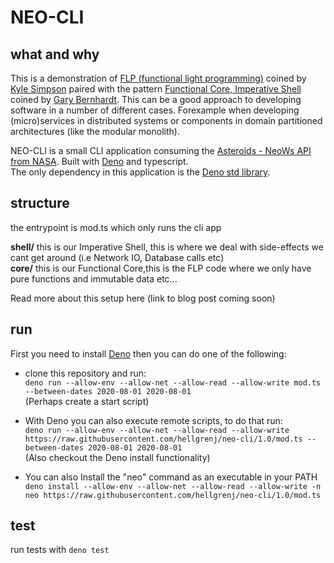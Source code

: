 # NEO-CLI

## what and why
This is a demonstration of [FLP (functional light programming)](https://github.com/getify/Functional-Light-JS) coined by [Kyle Simpson](https://twitter.com/getify) paired with the pattern [Functional Core, Imperative Shell](https://www.destroyallsoftware.com/screencasts/catalog/functional-core-imperative-shell) coined by [Gary Bernhardt](https://twitter.com/garybernhardt). This can be a good approach to developing software in a number of different cases. Forexample when developing (micro)services in distributed systems or components in domain partitioned architectures (like the modular monolith).


NEO-CLI is a small CLI application consuming the [Asteroids - NeoWs API from NASA](https://api.nasa.gov/). 
Built with [Deno](https://deno.land/) and typescript.  
The only dependency in this application is the [Deno std library](https://deno.land/std).


## structure
the entrypoint is mod.ts which only runs the cli app  

**shell/** this is our Imperative Shell, this is where we deal with side-effects we cant get around  (i.e Network IO, Database calls etc)  
**core/**  this is our Functional Core,this is the FLP code where we only have pure functions and immutable data etc...  

Read more about this setup here (link to blog post coming soon)

## run
First you need to install [Deno](https://deno.land/) then you can do one of the following:  

* clone this repository and run:  
``` deno run --allow-env --allow-net --allow-read --allow-write mod.ts --between-dates 2020-08-01 2020-08-01 ```  
(Perhaps create a start script)  
* With Deno you can also execute remote scripts, to do that run:  
``` deno run --allow-env --allow-net --allow-read --allow-write https://raw.githubusercontent.com/hellgrenj/neo-cli/1.0/mod.ts --between-dates 2020-08-01 2020-08-01 ```   
(Also checkout the Deno install functionality)  

* You can also Install the "neo" command as an executable in your PATH  
``` deno install --allow-env --allow-net --allow-read --allow-write -n neo https://raw.githubusercontent.com/hellgrenj/neo-cli/1.0/mod.ts ```

## test
run tests with ```deno test```